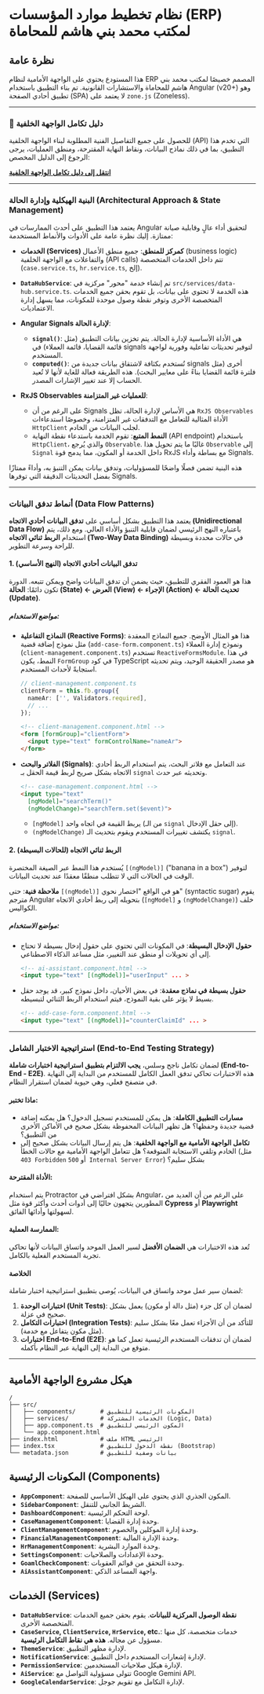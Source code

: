 # نظام تخطيط موارد المؤسسات (ERP) لمكتب محمد بني هاشم للمحاماة

## نظرة عامة

هذا المستودع يحتوي على الواجهة الأمامية لنظام ERP المصمم خصيصًا لمكتب محمد بني هاشم للمحاماة والاستشارات القانونية. تم بناء التطبيق باستخدام Angular (v20+) وهو تطبيق أحادي الصفحة (SPA) لا يعتمد على `zone.js` (Zoneless).

---

### 🔗 **دليل تكامل الواجهة الخلفية**

للحصول على جميع التفاصيل الفنية المطلوبة لبناء الواجهة الخلفية (API) التي تخدم هذا التطبيق، بما في ذلك نماذج البيانات، ونقاط النهاية المقترحة، ومنطق العمليات، يرجى الرجوع إلى الدليل المخصص:

**[انتقل إلى دليل تكامل الواجهة الخلفية](./integrations.md)**

---

### البنية الهيكلية وإدارة الحالة (Architectural Approach & State Management)

يعتمد هذا التطبيق على أحدث الممارسات في Angular لتحقيق أداء عالٍ وقابلية صيانة ممتازة. إليك نظرة عامة على الأدوات والأنماط المستخدمة:

-   **الخدمات (Services) كمركز للمنطق**: جميع منطق الأعمال (business logic) والتفاعلات مع الواجهة الخلفية (API calls) تتم داخل الخدمات المتخصصة (`case.service.ts`, `hr.service.ts`, إلخ).

-   **`DataHubService`**: تم إنشاء خدمة "محور" مركزية في `src/services/data-hub.service.ts`. هذه الخدمة لا تحتوي على بيانات، بل تقوم بحقن جميع الخدمات المتخصصة الأخرى وتوفر نقطة وصول موحدة للمكونات، مما يسهل إدارة الاعتماديات.

-   **Angular Signals لإدارة الحالة**:
    -   **`signal()`**: هي الأداة الأساسية لإدارة الحالة. يتم تخزين بيانات التطبيق (مثل قائمة القضايا، قائمة العملاء) في signals لتوفير تحديثات تفاعلية وفورية لواجهة المستخدم.
    -   **`computed()`**: تُستخدم بكثافة لاشتقاق بيانات جديدة من signals أخرى (مثل فلترة قائمة القضايا بناءً على معايير البحث). هذه الطريقة فعالة للغاية لأنها لا تُعيد الحساب إلا عند تغيير الإشارات المصدر.

-   **RxJS Observables للعمليات غير المتزامنة**:
    -   على الرغم من أن Signals هي الأساس لإدارة الحالة، تظل `RxJS Observables` الأداة المثالية للتعامل مع التدفقات غير المتزامنة، وخصوصًا استدعاءات `HttpClient` لجلب البيانات من الخادم.
    -   **النمط المتبع**: تقوم الخدمة باستدعاء نقطة النهاية (API endpoint) باستخدام `HttpClient`، والذي يُرجع `Observable`. غالبًا ما يتم تحويل هذا `Observable` إلى `Signal` داخل الخدمة أو المكون، مما يدمج قوة RxJS مع بساطة وأداء Signals.

هذه البنية تضمن فصلًا واضحًا للمسؤوليات، وتدفق بيانات يمكن التنبؤ به، وأداءً ممتازًا بفضل التحديثات الدقيقة التي توفرها Signals.

---

### أنماط تدفق البيانات (Data Flow Patterns)

يعتمد هذا التطبيق بشكل أساسي على **تدفق البيانات أحادي الاتجاه (Unidirectional Data Flow)** باعتباره النهج الرئيسي لضمان قابلية التنبؤ والأداء العالي. ومع ذلك، يتم استخدام **الربط ثنائي الاتجاه (Two-Way Data Binding)** في حالات محددة وبسيطة للراحة وسرعة التطوير.

#### 1. تدفق البيانات أحادي الاتجاه (النهج الأساسي)

هذا هو العمود الفقري للتطبيق، حيث يضمن أن تدفق البيانات واضح ويمكن تتبعه. الدورة تكون دائمًا: **الحالة (State) ← العرض (View) ← الإجراء (Action) ← تحديث الحالة (Update)**.

##### مواضع الاستخدام:

-   **النماذج التفاعلية (Reactive Forms)**: هذا هو المثال الأوضح. جميع النماذج المعقدة مثل نموذج إضافة قضية (`add-case-form.component.ts`) ونموذج إدارة العملاء (`client-management.component.ts`) تستخدم `ReactiveFormsModule`. في هذا النمط، يكون `FormGroup` في كود TypeScript هو مصدر الحقيقة الوحيد، ويتم تحديثه استجابةً لأحداث المستخدم.
    ```typescript
    // client-management.component.ts
    clientForm = this.fb.group({
      nameAr: ['', Validators.required],
      // ...
    });
    ```
    ```html
    <!-- client-management.component.html -->
    <form [formGroup]="clientForm">
      <input type="text" formControlName="nameAr">
    </form>
    ```

-   **الفلاتر والبحث (Signals)**: عند التعامل مع فلاتر البحث، يتم استخدام الربط أحادي الاتجاه بشكل صريح لربط قيمة الحقل بـ `signal` وتحديثه عبر حدث.
    ```html
    <!-- case-management.component.html -->
    <input type="text"
      [ngModel]="searchTerm()" 
      (ngModelChange)="searchTerm.set($event)">
    ```
    -   `[ngModel]` يربط القيمة في اتجاه واحد (من الـ `signal` إلى حقل الإدخال).
    -   `(ngModelChange)` يكتشف تغييرات المستخدم ويقوم بتحديث الـ `signal`.

#### 2. الربط ثنائي الاتجاه (للحالات البسيطة)

يُستخدم هذا النمط عبر الصيغة المختصرة `[(ngModel)]` ("banana in a box") لتوفير الوقت في الحالات التي لا تتطلب منطقًا معقدًا عند تحديث البيانات.

**ملاحظة فنية**: حتى `[(ngModel)]` هو في الواقع "اختصار نحوي" (syntactic sugar) يقوم مترجم Angular بتحويله إلى ربط أحادي الاتجاه (`[ngModel]` و `(ngModelChange)`) خلف الكواليس.

##### مواضع الاستخدام:

-   **حقول الإدخال البسيطة**: في المكونات التي تحتوي على حقول إدخال بسيطة لا تحتاج إلى أي تحويلات أو منطق عند التغيير، مثل مساعد الذكاء الاصطناعي.
    ```html
    <!-- ai-assistant.component.html -->
    <input type="text" [(ngModel)]="userInput" ... >
    ```
-   **حقول بسيطة في نماذج معقدة**: في بعض الأحيان، داخل نموذج كبير، قد يوجد حقل بسيط لا يؤثر على بقية النموذج، فيتم استخدام الربط الثنائي لتبسيطه.
    ```html
    <!-- add-case-form.component.html -->
    <input type="text" [(ngModel)]="counterClaimId" ... >
    ```

---

### استراتيجية الاختبار الشامل (End-to-End Testing Strategy)

لضمان تكامل ناجح وسلس، **يجب الالتزام بتطبيق استراتيجية اختبارات شاملة (End-to-End - E2E)**. هذه الاختبارات تحاكي تدفق العمل الكامل للمستخدم من البداية إلى النهاية في متصفح فعلي، وهي حيوية لضمان استقرار النظام.

#### ماذا تختبر:

*   **مسارات التطبيق الكاملة**: هل يمكن للمستخدم تسجيل الدخول؟ هل يمكنه إضافة قضية جديدة وحفظها؟ هل تظهر البيانات المحفوظة بشكل صحيح في الأماكن الأخرى من التطبيق؟
*   **تكامل الواجهة الأمامية مع الواجهة الخلفية**: هل يتم إرسال البيانات بشكل صحيح إلى الخادم وتلقي الاستجابة المتوقعة؟ هل تتعامل الواجهة الأمامية مع حالات الخطأ (مثل `403 Forbidden` أو `500 Internal Server Error`) بشكل سليم؟

#### الأداة المقترحة:

يتم استخدام Protractor بشكل افتراضي في Angular، على الرغم من أن العديد من المطورين يتجهون حاليًا إلى أدوات أحدث وأكثر قوة مثل **Cypress** أو **Playwright** لسهولتها وأدائها الفائق.

#### الممارسة العملية:

تُعد هذه الاختبارات هي **الضمان الأفضل** لسير العمل الموحد واتساق البيانات لأنها تحاكي تجربة المستخدم الفعلية بالكامل.

#### الخلاصة

لضمان سير عمل موحد واتساق في البيانات، يُوصى بتطبيق استراتيجية اختبار شاملة:

1.  **اختبارات الوحدة (Unit Tests)**: لضمان أن كل جزء (مثل دالة أو مكون) يعمل بشكل صحيح في عزلة.
2.  **اختبارات التكامل (Integration Tests)**: للتأكد من أن الأجزاء تعمل معًا بشكل سليم (مثل مكون يتفاعل مع خدمة).
3.  **اختبارات End-to-End (E2E)**: لضمان أن تدفقات المستخدم الرئيسية تعمل كما هو متوقع من البداية إلى النهاية عبر النظام بأكمله.

---

## هيكل مشروع الواجهة الأمامية

```
/
├── src/
│   ├── components/       # المكونات الرئيسية للتطبيق
│   ├── services/         # الخدمات المشتركة (Logic, Data)
│   ├── app.component.ts  # المكون الرئيسي للتطبيق
│   └── app.component.html
├── index.html            # ملف HTML الرئيسي
├── index.tsx             # نقطة الدخول للتطبيق (Bootstrap)
└── metadata.json         # بيانات وصفية للتطبيق
```

## المكونات الرئيسية (Components)

-   **`AppComponent`**: المكون الجذري الذي يحتوي على الهيكل الأساسي للصفحة.
-   **`SidebarComponent`**: الشريط الجانبي للتنقل.
-   **`DashboardComponent`**: لوحة التحكم الرئيسية.
-   **`CaseManagementComponent`**: وحدة إدارة القضايا.
-   **`ClientManagementComponent`**: وحدة إدارة الموكلين والخصوم.
-   **`FinancialManagementComponent`**: وحدة الإدارة المالية.
-   **`HrManagementComponent`**: وحدة الموارد البشرية.
-   **`SettingsComponent`**: وحدة الإعدادات والصلاحيات.
-   **`GoamlCheckComponent`**: وحدة التحقق من قوائم العقوبات.
-   **`AiAssistantComponent`**: واجهة المساعد الذكي.

## الخدمات (Services)

-   **`DataHubService`**: **نقطة الوصول المركزية للبيانات**. يقوم بحقن جميع الخدمات المتخصصة الأخرى.
-   **`CaseService`, `ClientService`, `HrService`, etc.**: خدمات متخصصة، كل منها مسؤول عن مجاله. **هذه هي نقاط التكامل الرئيسية**.
-   **`ThemeService`**: لإدارة مظهر التطبيق.
-   **`NotificationService`**: لإدارة إشعارات المستخدم داخل التطبيق.
-   **`PermissionService`**: لإدارة هيكل صلاحيات المستخدمين.
-   **`AiService`**: تتولى مسؤولية التواصل مع Google Gemini API.
-   **`GoogleCalendarService`**: لإدارة التكامل مع تقويم جوجل.